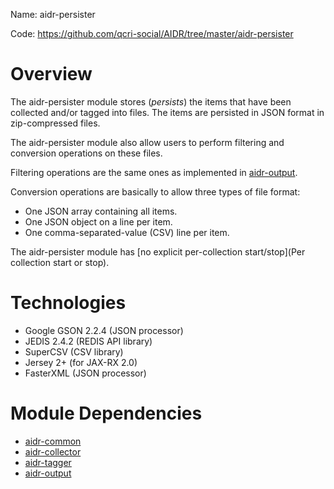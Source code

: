 Name: aidr-persister

Code: https://github.com/qcri-social/AIDR/tree/master/aidr-persister

# Overview

The aidr-persister module stores (_persists_) the items that have been collected and/or tagged into files. The items are persisted in JSON format in zip-compressed files.

The aidr-persister module also allow users to perform filtering and conversion operations on these files.

Filtering operations are the same ones as implemented in [aidr-output](Output).

Conversion operations are basically to allow three types of file format:
* One JSON array containing all items.
* One JSON object on a line per item.
* One comma-separated-value (CSV) line per item.

The aidr-persister module has [no explicit per-collection start/stop](Per collection start or stop).

# Technologies

* Google GSON 2.2.4 (JSON processor)
* JEDIS 2.4.2 (REDIS API library)
* SuperCSV (CSV library)
* Jersey 2+ (for JAX-RX 2.0)
* FasterXML (JSON processor)

# Module Dependencies

* [aidr-common](Common)
* [aidr-collector](Collector)
* [aidr-tagger](Tagger)
* [aidr-output](Output)
